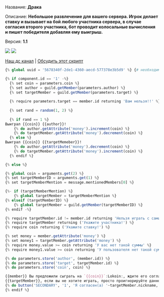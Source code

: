 Название: **Драка**

Описание: **Небольшое развлечение для вашего сервера. Игрок делает ставку и вызывает на бой любого участника сервера, в случае согласия второго участника, бот проводит колосальные вычисления и пишет победителя добавляя ему выигрыш.**

Версия: **1.1**


<img src="https://github.com/uraabk/juniperbot/assets/10533071/b5d68f76-30e9-4ced-a45f-f6781ad6afb2">
<img src="https://github.com/uraabk/juniperbot/assets/10533071/b11d07c2-5990-412e-acbd-b94533ed0c41">

[Наш дс канал](https://discord.gg/TwKWBPrffE) | [Обсудить этот скрипт](https://discord.com/channels/1117328976097067008/1118923258830540932/1118923258830540932)

```Julia
{% global uuid = '5678340f-2de1-4360-aecd-577378e3b5d9' %} {# необходимо изменить #}

{% if component.id == '1' -%}
  {% set coin = parameters.coin %}
  {% set author = guild.getMember(parameters.author) %}
  {% set targetMember = guild.getMember(parameters.target) %}
  
  {% require parameters.target == member.id returning 'Вам нельзя!!' %}
      
  {% set rand = random(1, 2) %}
  
  {% if rand == 1 %}
Выиграл {{coin}} {{author}}!
    {% do author.getAttribute('money').increment(coin) %}
    {% do targetMember.getAttribute('money').decrement(coin) %}
  {% else %}
Выиграл {{coin}} {{targetMemeber}}!
    {% do author.getAttribute('money').decrement(coin) %}
    {% do targetMember.getAttribute('money').increment(coin) %}
  {% endif %}

{% else %}

{% global coin = arguments.get(2) %}
{% set targetMemberID = arguments.get(1) %}
{% set targetMemberMention = message.mentionedMembers[0] %}

{%- if (targetMemberMention) %} 
    {% global targetMember = targetMemberMention %}
{% elseif (targetMemberID) %}
    {% global targetMember = guild.getMember(targetMemberID) %}
{% endif -%}

{% require targetMember.id != member.id returning 'Нельзя играть с самим собой' %}
{% require targetMember returning ('Укажите участника!') %}
{% require coin returning ('Укажите ставку!') %}

{% set money = member.getAttribute('money') %}
{% set money1 = targetMember.getAttribute('money') %}
{% require money.value >= coin returning 'У вас нет такой суммы' %}
{% require money1.value >= coin returning 'У пользователя нет такой суммы'%}

{% do parameters.store('author', (member.id)) %}
{% do parameters.store('target', targetMember.id) %}
{% do parameters.store('coin', coin) %}

{{member}} Вы предложили сыграть на `{{coin}}`:Lokoin:, ждите его согласия.
{{targetMember}}, если вы не хотите играть, просто проигнорируйте данное предложение, оно пропадет в течении минуты.
{% do button('SECONDARY', '1', 'Я согласен(а) '~targetMember.nickname, '', uuid) %}
{% endif %}
```

